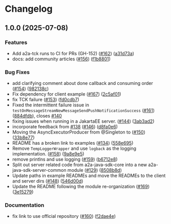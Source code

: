 # Changelog

## 1.0.0 (2025-07-08)


### Features

* Add a2a-tck runs to CI for PRs (GH-152) ([#162](https://github.com/a2aproject/a2a-java/issues/162)) ([a31d73a](https://github.com/a2aproject/a2a-java/commit/a31d73a015ba6401156c8f15d4afcbc9a31a0b4f))
* docs: add community articles ([#156](https://github.com/a2aproject/a2a-java/issues/156)) ([f1b8801](https://github.com/a2aproject/a2a-java/commit/f1b88014d871a8f585c6dc78f42c20586eba3a63))


### Bug Fixes

* add clarifying comment about done callback and consuming order ([#154](https://github.com/a2aproject/a2a-java/issues/154)) ([982138c](https://github.com/a2aproject/a2a-java/commit/982138c726afc8150b0ac2c5110e65ea457c7b40))
* Fix dependency for client example ([#167](https://github.com/a2aproject/a2a-java/issues/167)) ([2c5af01](https://github.com/a2aproject/a2a-java/commit/2c5af01a10b41510e0db6e4a92d3990061b38484))
* fix TCK failure ([#153](https://github.com/a2aproject/a2a-java/issues/153)) ([fd0cdb7](https://github.com/a2aproject/a2a-java/commit/fd0cdb7cfc8a28b12d13624bbf6ca1dcd77dafe7))
* Fixed the intermittent failure issue in `testOnMessageStreamNewMessageSendPushNotificationSuccess` ([#161](https://github.com/a2aproject/a2a-java/issues/161)) ([884dfdb](https://github.com/a2aproject/a2a-java/commit/884dfdb1cea506a665eb7d5e67d2a3e46c745732)), closes [#140](https://github.com/a2aproject/a2a-java/issues/140)
* fixing issues when running in a JakartaEE server. ([#144](https://github.com/a2aproject/a2a-java/issues/144)) ([3ab3ad2](https://github.com/a2aproject/a2a-java/commit/3ab3ad2ff1885d85f793f11bcd9f06ff42c21ebd))
* incorporate feedback from [#138](https://github.com/a2aproject/a2a-java/issues/138) ([#146](https://github.com/a2aproject/a2a-java/issues/146)) ([d8fa0e6](https://github.com/a2aproject/a2a-java/commit/d8fa0e6268f015f03c8b8c6f844324e7d370f588))
* Moving the AsyncExecutorProducer from @Singleton to ([#150](https://github.com/a2aproject/a2a-java/issues/150)) ([33b8e77](https://github.com/a2aproject/a2a-java/commit/33b8e771e4db8031d7a11f0626f56a378d16b508))
* README has a broken link to examples ([#134](https://github.com/a2aproject/a2a-java/issues/134)) ([558e695](https://github.com/a2aproject/a2a-java/commit/558e695459a65124277a952629ca247fabe2ee25))
* Remove `TempLoggerWrapper` and use `logback` as the logging implementation. ([#158](https://github.com/a2aproject/a2a-java/issues/158)) ([9a8e9e5](https://github.com/a2aproject/a2a-java/commit/9a8e9e58d05af4336f769ae63ebebeda00317120))
* remove printlns and use logging ([#159](https://github.com/a2aproject/a2a-java/issues/159)) ([b6712e8](https://github.com/a2aproject/a2a-java/commit/b6712e8a174f592c54bd49d64132adbb06a50ad4))
* Split out server related code from a2a-java-sdk-core into a new a2a-java-sdk-server-common module ([#129](https://github.com/a2aproject/a2a-java/issues/129)) ([8508b8d](https://github.com/a2aproject/a2a-java/commit/8508b8d56f6e16d0e19426fa0f28c0eb0f7b01da))
* Update paths in example READMEs and move the READMEs to the client and server dirs ([#148](https://github.com/a2aproject/a2a-java/issues/148)) ([546d00d](https://github.com/a2aproject/a2a-java/commit/546d00d44f585483a1e3aa4b8048aaae8776614a))
* Update the README following the module re-organization ([#169](https://github.com/a2aproject/a2a-java/issues/169)) ([3e15279](https://github.com/a2aproject/a2a-java/commit/3e152791501113717eec517d554f3568d20d9861))


### Documentation

* fix link to use official repository ([#160](https://github.com/a2aproject/a2a-java/issues/160)) ([f2dae4e](https://github.com/a2aproject/a2a-java/commit/f2dae4e8bad182c8ee5d70b42d5348057809b2db))
